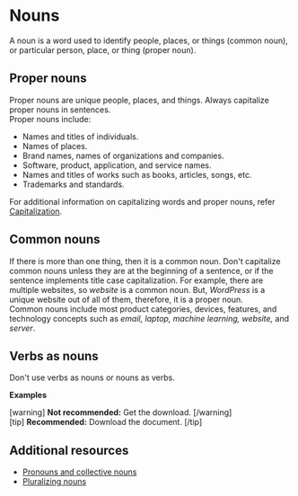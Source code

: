 # Nouns
<!-- https://docs.microsoft.com/en-us/style-guide/word-choice/dont-use-common-words-in-new-ways -->
A noun is a word used to identify people, places, or things (common noun), or particular person, place, or thing (proper noun).

## Proper nouns

Proper nouns are unique people, places, and things. Always capitalize proper nouns in sentences.  
Proper nouns include:
- Names and titles of individuals.
- Names of places.
- Brand names, names of organizations and companies.
- Software, product, application, and service names.
- Names and titles of works such as books, articles, songs, etc.
- Trademarks and standards.

For additional information on capitalizing words and proper nouns, refer [Capitalization]().

## Common nouns

If there is more than one thing, then it is a common noun. Don't capitalize common nouns unless they are at the beginning of a sentence, or if the sentence implements title case capitalization. For example, there are multiple websites, so *website* is a common noun. But, *WordPress* is a unique website out of all of them, therefore, it is a proper noun.  
Common nouns include most product categories, devices, features, and technology concepts such as *email, laptop, machine learning, website,* and *server*.

## Verbs as nouns

Don't use verbs as nouns or nouns as verbs.

**Examples**  

[warning] **Not recommended:** Get the download. [/warning]  
[tip] **Recommended:** Download the document. [/tip]

## Additional resources

- [Pronouns and collective nouns](Pronouns)  
- [Pluralizing nouns](Plurals)
